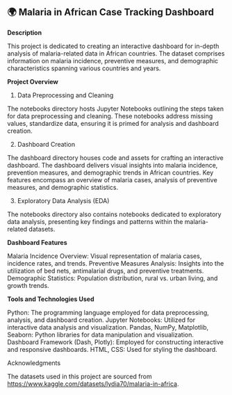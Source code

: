 ## 🌍 Malaria in African Case Tracking Dashboard ##

**Description**

This project is dedicated to creating an interactive dashboard for in-depth analysis of malaria-related data in African countries. The dataset comprises information on malaria incidence, preventive measures, and demographic characteristics spanning various countries and years.

**Project Overview**
1. Data Preprocessing and Cleaning

The notebooks directory hosts Jupyter Notebooks outlining the steps taken for data preprocessing and cleaning. These notebooks address missing values, standardize data, ensuring it is primed for analysis and dashboard creation.

2. Dashboard Creation

The dashboard directory houses code and assets for crafting an interactive dashboard. The dashboard delivers visual insights into malaria incidence, prevention measures, and demographic trends in African countries. Key features encompass an overview of malaria cases, analysis of preventive measures, and demographic statistics.

3. Exploratory Data Analysis (EDA)

The notebooks directory also contains notebooks dedicated to exploratory data analysis, presenting key findings and patterns within the malaria-related datasets.

**Dashboard Features**

Malaria Incidence Overview: Visual representation of malaria cases, incidence rates, and trends.
Preventive Measures Analysis: Insights into the utilization of bed nets, antimalarial drugs, and preventive treatments.
Demographic Statistics: Population distribution, rural vs. urban living, and growth trends.

**Tools and Technologies Used**

Python: The programming language employed for data preprocessing, analysis, and dashboard creation.
Jupyter Notebooks: Utilized for interactive data analysis and visualization.
Pandas, NumPy, Matplotlib, Seaborn: Python libraries for data manipulation and visualization.
Dashboard Framework (Dash, Plotly): Employed for constructing interactive and responsive dashboards.
HTML, CSS: Used for styling the dashboard.

Acknowledgments

The datasets used in this project are sourced from https://www.kaggle.com/datasets/lydia70/malaria-in-africa.